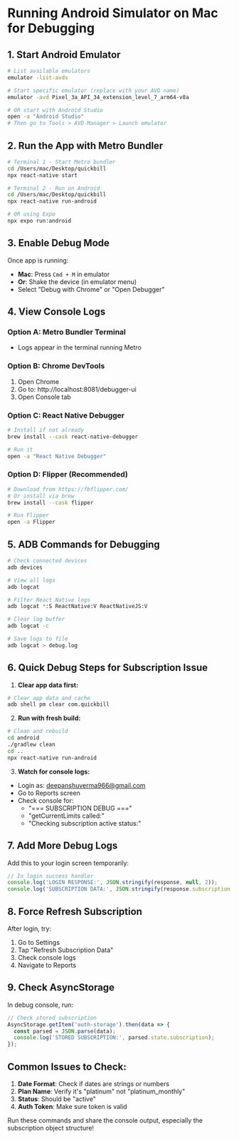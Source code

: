 # Running Android Simulator on Mac for Debugging

## 1. Start Android Emulator

```bash
# List available emulators
emulator -list-avds

# Start specific emulator (replace with your AVD name)
emulator -avd Pixel_3a_API_34_extension_level_7_arm64-v8a

# OR start with Android Studio
open -a "Android Studio"
# Then go to Tools > AVD Manager > Launch emulator
```

## 2. Run the App with Metro Bundler

```bash
# Terminal 1 - Start Metro bundler
cd /Users/mac/Desktop/quickbill
npx react-native start

# Terminal 2 - Run on Android
cd /Users/mac/Desktop/quickbill
npx react-native run-android

# OR using Expo
npx expo run:android
```

## 3. Enable Debug Mode

Once app is running:
- **Mac**: Press `Cmd + M` in emulator
- **Or**: Shake the device (in emulator menu)
- Select "Debug with Chrome" or "Open Debugger"

## 4. View Console Logs

### Option A: Metro Bundler Terminal
- Logs appear in the terminal running Metro

### Option B: Chrome DevTools
1. Open Chrome
2. Go to: http://localhost:8081/debugger-ui
3. Open Console tab

### Option C: React Native Debugger
```bash
# Install if not already
brew install --cask react-native-debugger

# Run it
open -a "React Native Debugger"
```

### Option D: Flipper (Recommended)
```bash
# Download from https://fbflipper.com/
# Or install via brew
brew install --cask flipper

# Run Flipper
open -a Flipper
```

## 5. ADB Commands for Debugging

```bash
# Check connected devices
adb devices

# View all logs
adb logcat

# Filter React Native logs
adb logcat *:S ReactNative:V ReactNativeJS:V

# Clear log buffer
adb logcat -c

# Save logs to file
adb logcat > debug.log
```

## 6. Quick Debug Steps for Subscription Issue

1. **Clear app data first:**
```bash
# Clear app data and cache
adb shell pm clear com.quickbill
```

2. **Run with fresh build:**
```bash
# Clean and rebuild
cd android
./gradlew clean
cd ..
npx react-native run-android
```

3. **Watch for console logs:**
- Login as: deepanshuverma966@gmail.com
- Go to Reports screen
- Check console for:
  - "=== SUBSCRIPTION DEBUG ==="
  - "getCurrentLimits called:"
  - "Checking subscription active status:"

## 7. Add More Debug Logs

Add this to your login screen temporarily:

```javascript
// In login success handler
console.log('LOGIN RESPONSE:', JSON.stringify(response, null, 2));
console.log('SUBSCRIPTION DATA:', JSON.stringify(response.subscription, null, 2));
```

## 8. Force Refresh Subscription

After login, try:
1. Go to Settings
2. Tap "Refresh Subscription Data"
3. Check console logs
4. Navigate to Reports

## 9. Check AsyncStorage

In debug console, run:
```javascript
// Check stored subscription
AsyncStorage.getItem('auth-storage').then(data => {
  const parsed = JSON.parse(data);
  console.log('STORED SUBSCRIPTION:', parsed.state.subscription);
});
```

## Common Issues to Check:

1. **Date Format**: Check if dates are strings or numbers
2. **Plan Name**: Verify it's "platinum" not "platinum_monthly"
3. **Status**: Should be "active"
4. **Auth Token**: Make sure token is valid

Run these commands and share the console output, especially the subscription object structure!